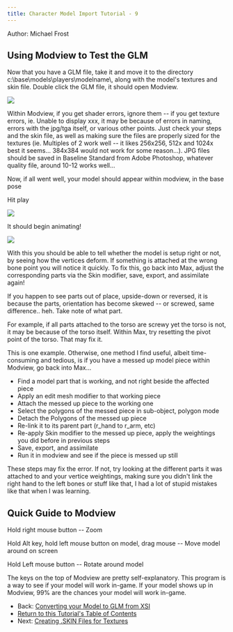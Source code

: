 ```yaml
---
title: Character Model Import Tutorial - 9
---
```


Author: Michael Frost

## Using Modview to Test the GLM

Now that you have a GLM file, take it and move it to the directory
c:\\base\\models\\players\\modelname\\, along with the model's textures
and skin file. Double click the GLM file, it should open Modview.

[![](Image23.jpg)](Image23.jpg)

Within Modview, if you get shader errors, ignore them -- if you get
texture errors, ie. Unable to display xxx, it may be because of errors
in naming, errors with the jpg/tga itself, or various other points. Just
check your steps and the skin file, as well as making sure the files are
properly sized for the textures (ie. Multiples of 2 work well -- it
likes 256x256, 512x and 1024x best it seems... 384x384 would not work
for some reason...). JPG files should be saved in Baseline Standard from
Adobe Photoshop, whatever quality file, around 10-12 works well...

Now, if all went well, your model should appear within modview, in the
base pose

Hit play

![](Image24.jpg)

It should begin animating\!

![](Image25.jpg)

With this you should be able to tell whether the model is setup right or
not, by seeing how the vertices deform. If something is attached at the
wrong bone point you will notice it quickly. To fix this, go back into
Max, adjust the corresponding parts via the Skin modifier, save, export,
and assimilate again\!

If you happen to see parts out of place, upside-down or reversed, it is
because the parts, orientation has become skewed -- or screwed, same
difference.. heh. Take note of what part.

For example, if all parts attached to the torso are screwy yet the torso
is not, it may be because of the torso itself. Within Max, try resetting
the pivot point of the torso. That may fix it.

This is one example. Otherwise, one method I find useful, albeit
time-consuming and tedious, is if you have a messed up model piece
within Modview, go back into Max...

  - Find a model part that is working, and not right beside the affected
    piece
  - Apply an edit mesh modifier to that working piece
  - Attach the messed up piece to the working one
  - Select the polygons of the messed piece in sub-object, polygon mode
  - Detach the Polygons of the messed up piece
  - Re-link it to its parent part (r\_hand to r\_arm, etc)
  - Re-apply Skin modifier to the messed up piece, apply the weightings
    you did before in previous steps
  - Save, export, and assimilate
  - Run it in modview and see if the piece is messed up still

These steps may fix the error. If not, try looking at the different
parts it was attached to and your vertice weightings, making sure you
didn't link the right hand to the left bones or stuff like that, I had a
lot of stupid mistakes like that when I was learning.

## Quick Guide to Modview

Hold right mouse button -- Zoom

Hold Alt key, hold left mouse button on model, drag mouse -- Move model
around on screen

Hold Left mouse button -- Rotate around model

The keys on the top of Modview are pretty self-explanatory. This program
is a way to see if your model will work in-game. If your model shows up
in Modview, 99% are the chances your model will work in-game.

* Back: [Converting your Model to GLM from XSI](../8_Assimilate/)
* [Return to this Tutorial's Table of Contents](../)
* Next: [Creating .SKIN Files for Textures](../10_SKINfiles/)
